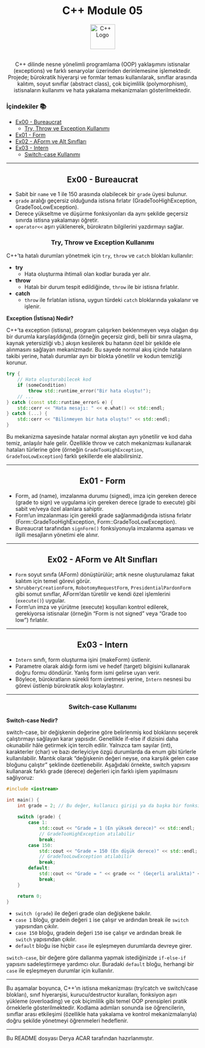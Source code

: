 <div align="center">
  <h1>C++ Module 05</h1> <img src="https://cdn-icons-png.flaticon.com/512/6132/6132222.png" alt="C++ Logo" width="65"></br></br>
</div>
<p align="center">
C++ dilinde nesne yönelimli programlama (OOP) yaklaşımını istisnalar (exceptions) ve farklı senaryolar üzerinden derinlemesine işlemektedir. Projede; bürokratik hiyerarşi ve formlar teması kullanılarak, sınıflar arasında kalıtım, soyut sınıflar (abstract class), çok biçimlilik (polymorphism), istisnaların kullanımı ve hata yakalama mekanizmaları gösterilmektedir.
</p>


### İçindekiler 📚

- [Ex00 - Bureaucrat](#ex00-bureaucrat)
  - [Try, Throw ve Exception Kullanımı](#try-throw-ve-exception-kullanımı)
- [Ex01 - Form](#ex01-form)
- [Ex02 - AForm ve Alt Sınıfları](#ex02-aform-ve-alt-siniflari)
- [Ex03 - Intern](#ex03-intern)
  - [Switch-case Kullanımı](#switch-case-kullanımı)

---

<a name="ex00-bureaucrat"></a>
<div align="center">
  <h2>Ex00 - Bureaucrat</h2>
</div>

- Sabit bir `name` ve 1 ile 150 arasında olabilecek bir `grade` üyesi bulunur.
- `grade` aralığı geçersiz olduğunda istisna fırlatır (GradeTooHighException, GradeTooLowException).
- Derece yükseltme ve düşürme fonksiyonları da aynı şekilde geçersiz sınırda istisna yakalamayı öğretir.
- `operator<<` aşırı yüklenerek, bürokratın bilgilerini yazdırmayı sağlar.

<a name="try-throw-ve-exception-kullanımı"></a>
<div align="center">
  <h3>Try, Throw ve Exception Kullanımı</h3>
</div>

C++’ta hatalı durumları yönetmek için `try`, `throw` ve `catch` blokları kullanılır:

- **try**
  - Hata oluşturma ihtimali olan kodlar burada yer alır.
- **throw**
  - Hatalı bir durum tespit edildiğinde, `throw` ile bir istisna fırlatılır.
- **catch**
  - `throw` ile fırlatılan istisna, uygun türdeki `catch` bloklarında yakalanır ve işlenir.

**Exception (İstisna) Nedir?**

C++’ta exception (istisna), program çalışırken beklenmeyen veya olağan dışı bir durumla karşılaşıldığında (örneğin geçersiz girdi, belli bir sınıra ulaşma, kaynak yetersizliği vb.) akışın kesilerek bu hatanın özel bir şekilde ele alınmasını sağlayan mekanizmadır. Bu sayede normal akış içinde hataların takibi yerine, hatalı durumlar ayrı bir blokta yönetilir ve kodun temizliği korunur.


```cpp
try {
    // Hata oluşturabilecek kod
    if (someCondition)
        throw std::runtime_error("Bir hata oluştu!");
    // ...
} catch (const std::runtime_error& e) {
    std::cerr << "Hata mesajı: " << e.what() << std::endl;
} catch (...) {
    std::cerr << "Bilinmeyen bir hata oluştu!" << std::endl;
}

```

Bu mekanizma sayesinde hatalar normal akıştan ayrı yönetilir ve kod daha temiz, anlaşılır hale gelir. Özellikle throw ve catch mekanizması kullanarak hataları türlerine göre (örneğin `GradeTooHighException`, `GradeTooLowException`) farklı şekillerde ele alabilirsiniz.


---

<a name="ex01-form"></a>
<div align="center">
  <h2>Ex01 - Form</h2>
</div>

- Form, ad (name), imzalanma durumu (signed), imza için gereken derece (grade to sign) ve uygulama için gereken derece (grade to execute) gibi sabit ve/veya özel alanlara sahiptir.
- Form’un imzalanması için gerekli grade sağlanmadığında istisna fırlatır (Form::GradeTooHighException, Form::GradeTooLowException).
- Bureaucrat tarafından `signForm()` fonksiyonuyla imzalanma aşaması ve ilgili mesajların yönetimi ele alınır.

---

<a name="ex02-aform-ve-alt-siniflari"></a>
<div align="center">
  <h2>Ex02 - AForm ve Alt Sınıfları</h2>
</div>

- `Form` soyut sınıfa (AForm) dönüştürülür; artık nesne oluşturulamaz fakat kalıtım için temel görevi görür.
- `ShrubberyCreationForm`, `RobotomyRequestForm`, `PresidentialPardonForm` gibi somut sınıflar, AForm’dan türetilir ve kendi özel işlemlerini (`execute()`) uygular.
- Form’un imza ve yürütme (execute) koşulları kontrol edilerek, gerekiyorsa istisnalar (örneğin “Form is not signed” veya “Grade too low”) fırlatılır.

---

<a name="ex03-intern"></a>
<div align="center">
  <h2>Ex03 - Intern</h2>
</div>

- `Intern` sınıfı, form oluşturma işini (makeForm) üstlenir.
- Parametre olarak aldığı form ismi ve hedef (target) bilgisini kullanarak doğru formu döndürür. Yanlış form ismi gelirse uyarı verir.
- Böylece, bürokratların sürekli form üretmesi yerine, `Intern` nesnesi bu görevi üstlenip bürokratik akışı kolaylaştırır.

---

<a name="switch-case-kullanımı"></a>
<div align="center"> 
  <h3>Switch-case Kullanımı</h3> 
</div>

**Switch-case Nedir?**

switch-case, bir değişkenin değerine göre belirlenmiş kod bloklarını seçerek çalıştırmayı sağlayan karar yapısıdır. Genellikle if-else if dizisini daha okunabilir hâle getirmek için tercih edilir. Yalnızca tam sayılar (int), karakterler (char) ve bazı derleyiciye özgü durumlarda da enum gibi türlerle kullanılabilir. Mantık olarak “değişkenin değeri neyse, ona karşılık gelen case bloğunu çalıştır” şeklinde özetlenebilir.
Aşağıdaki örnekte, switch yapısını kullanarak farklı grade (derece) değerleri için farklı işlem yapılmasını sağlıyoruz:

```cpp
#include <iostream>

int main() {
    int grade = 2; // Bu değer, kullanıcı girişi ya da başka bir fonksiyondan gelebilir
    
    switch (grade) {
        case 1:
            std::cout << "Grade = 1 (En yüksek derece)" << std::endl;
            // GradeTooHighException atılabilir
            break;
        case 150:
            std::cout << "Grade = 150 (En düşük derece)" << std::endl;
            // GradeTooLowException atılabilir
            break;
        default:
            std::cout << "Grade = " << grade << " (Geçerli aralıkta)" << std::endl;
            break;
    }

    return 0;
}

```
- `switch (grade`) ile değeri grade olan değişkene bakılır.
- `case 1` bloğu, gradein değeri `1` ise çalışır ve ardından break ile `switch` yapısından çıkılır.
- `case 150` bloğu, gradein değeri `150` ise çalışır ve ardından break ile `switch` yapısından çıkılır.
- `default` bloğu ise hiçbir `case` ile eşleşmeyen durumlarda devreye girer.

`switch-case`, bir değere göre dallanma yapmak istediğinizde `if-else-if` yapısını sadeleştirmeye yardımcı olur. Buradaki `default` bloğu, herhangi bir `case` ile eşleşmeyen durumlar için kullanılır.


---

Bu aşamalar boyunca, C++’ın istisna mekanizması (try/catch ve switch/case blokları), sınıf hiyerarşisi, kurucu/destructor kuralları, fonksiyon aşırı yükleme (overloading) ve çok biçimlilik gibi temel OOP prensipleri pratik örneklerle gösterilmektedir. Kodlama adımları sonunda ise öğrencilerin, sınıflar arası etkileşimi (özellikle hata yakalama ve kontrol mekanizmalarıyla) doğru şekilde yönetmeyi öğrenmeleri hedeflenir.

---

Bu README dosyası Derya ACAR tarafından hazırlanmıştır.

